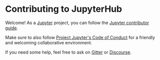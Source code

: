 # Contributing to JupyterHub

Welcome! As a [Jupyter](https://jupyter.org) project,
you can follow the [Jupyter contributor guide](https://jupyter.readthedocs.io/en/latest/contributing/content-contributor.html).

Make sure to also follow [Project Jupyter's Code of Conduct](https://github.com/jupyter/governance/blob/HEAD/conduct/code_of_conduct.md)
for a friendly and welcoming collaborative environment.

If you need some help, feel free to ask on [Gitter](https://gitter.im/jupyterhub/jupyterhub) or [Discourse](https://discourse.jupyter.org/).
